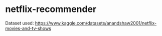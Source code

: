# netflix-recommender
 
Dataset used: https://www.kaggle.com/datasets/anandshaw2001/netflix-movies-and-tv-shows
